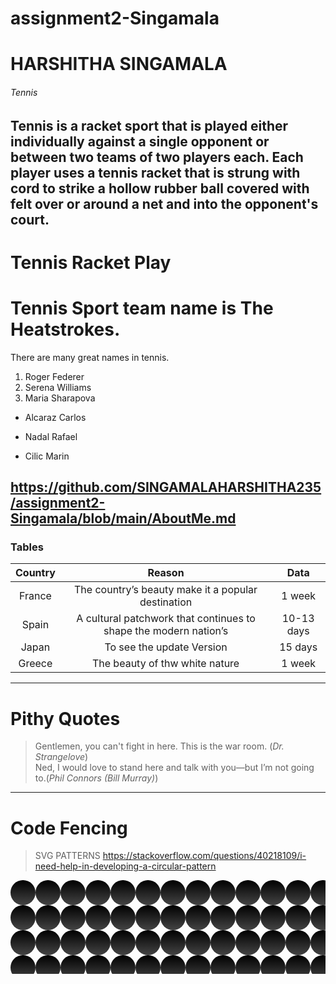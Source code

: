 # assignment2-Singamala 
# HARSHITHA SINGAMALA
###### Tennis
Tennis is a racket sport that is played either individually against a single opponent or between two teams of two players each. Each player uses a **tennis racket** that is strung with cord to **strike a hollow rubber ball** covered with felt over or around a net and into the opponent's court. 
--------------------------------------------------------------------------------------------------------------------------------------------
# Tennis Racket Play
# Tennis Sport team name is The Heatstrokes.
There are many great names in tennis. 
1. Roger Federer 
2. Serena Williams 
3. Maria Sharapova

- Alcaraz Carlos
* Nadal Rafael
+ Cilic Marin


https://github.com/SINGAMALAHARSHITHA235/assignment2-Singamala/blob/main/AboutMe.md
------------------------------------------------------------------------------------------------------------------------------------------------------------------------------------------------------------------
  ### Tables

| Country |  Reason  | Data |
|:---------:|:----------:|:------:|
| France  | The country’s beauty make it a popular destination| 1 week |
| Spain   | A cultural patchwork that continues to shape the modern nation’s | 10-13 days |
| Japan   | To see the update Version | 15 days |
| Greece  | The beauty of thw white nature | 1 week |
------------------------------------------------------------------------------------------------------------------------------------------------------------------------------------------------------------------
# Pithy Quotes 
>Gentlemen, you can't fight in here. This is the war room. (*Dr. Strangelove*) <br>
>Ned, I would love to stand here and talk with you—but I’m not going to.(*Phil Connors (Bill Murray)*)
------------------------------------------------------------------------------------------------------------------------------------------------------------------------------------------------------------------
# Code Fencing
>SVG PATTERNS https://stackoverflow.com/questions/40218109/i-need-help-in-developing-a-circular-pattern

<svg width="100%" height="100%">
  
  <!-- Create mask that we'll use to define a slight gradient -->
  <mask maskUnits="userSpaceOnUse" id="fade">
    <!-- Here's that slight gradient -->
     	<linearGradient id="gradient" x1="0" y1="0" x2="0" y2="100%">
      <stop offset="0" style="stop-color: #FFFFFF"></stop>
      <stop offset="1" style="stop-color: #000000"></stop>
    </linearGradient>
    <!-- The canvas for our mask -->
    <rect fill="url(#gradient)" width="100%" height="100%"></rect>
  </mask>
    
  <!-- Let's define the pattern -->
  <!-- The width and height should be double the circle radius we plan to use -->
  <pattern id="pattern-circles" x="0" y="0" width="40" height="40" patternUnits="userSpaceOnUse">
    <!-- Now let's draw the circle -->
    <!-- We're going to define the `fill` in the CSS for flexible use -->
    <circle mask="url(#fade)" cx="20" cy="20" r="20"></circle>
  </pattern>
  <!-- The canvas with our applied pattern -->
  <rect x="0" y="0" width="100%" height="100%" fill="url(#pattern-circles)"></rect>
  
</svg>